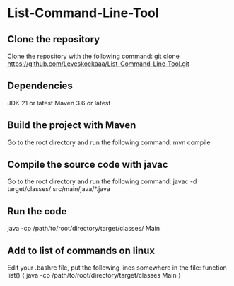 # List-Command-Line-Tool

## Clone the repository

Clone the repository with the following command:
git clone https://github.com/Leveskockaaa/List-Command-Line-Tool.git

## Dependencies

JDK 21 or latest
Maven 3.6 or latest

## Build the project with Maven

Go to the root directory and run the following command:
mvn compile

## Compile the source code with javac

Go to the root directory and run the following command:
javac -d target/classes/ src/main/java/*.java

## Run the code

java -cp /path/to/root/directory/target/classes/ Main

## Add to list of commands on linux

Edit your .bashrc file, put the following lines somewhere in the file:
function list() {
    java -cp /path/to/root/directory/target/classes Main
}
